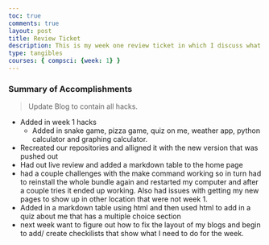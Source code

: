 ```yaml
---
toc: true
comments: true
layout: post
title: Review Ticket
description: This is my week one review ticket in which I discuss what I accomplished and hope to accomplish from this week and hopefully next week as well. 
type: tangibles
courses: { compsci: {week: 1} }
---
```


### Summary of Accomplishments
> Update Blog to contain all hacks.  
- Added in week 1 hacks
    - Added in snake game, pizza game, quiz on me, weather app, python calculator and graphing calculator.
- Recreated our repositories and alligned it with the new version that was pushed out
- Had out live review and added a markdown table to the home page
- had a couple challenges with the make command working so in turn had to reinstall the whole bundle again and restarted my computer and after a couple tries it ended up working. Also had issues with getting my new pages to show up in other location that were not week 1.
- Added in a markdown table using html and then used html to add in a quiz about me that has a multiple choice section
- next week want to figure out how to fix the layout of my blogs and begin to add/ create checkilists that show what I need to do for the week. 
